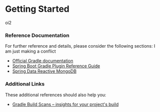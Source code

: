 # Getting Started
oi2
### Reference Documentation
For further reference and details, please consider the following sections:
I am just making a conflict

* [Official Gradle documentation](https://docs.gradle.org)
* [Spring Boot Gradle Plugin Reference Guide](https://docs.spring.io/spring-boot/docs/2.2.2.RELEASE/gradle-plugin/reference/html/)
* [Spring Data Reactive MongoDB](https://docs.spring.io/spring-boot/docs/2.2.2.RELEASE/reference/htmlsingle/#boot-features-mongodb)

### Additional Links
These additional references should also help you:

* [Gradle Build Scans – insights for your project's build](https://scans.gradle.com#gradle)

